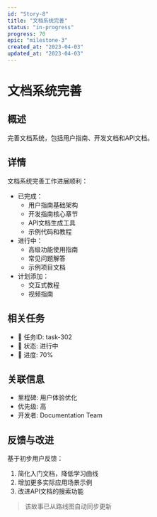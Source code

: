 ```yaml
---
id: "Story-8"
title: "文档系统完善"
status: "in-progress"
progress: 70
epic: "milestone-3"
created_at: "2023-04-03"
updated_at: "2023-04-03"
---
```


# 文档系统完善

## 概述

完善文档系统，包括用户指南、开发文档和API文档。

## 详情

文档系统完善工作进展顺利：

- 已完成：
  - 用户指南基础架构
  - 开发指南核心章节
  - API文档生成工具
  - 示例代码和教程
- 进行中：
  - 高级功能使用指南
  - 常见问题解答
  - 示例项目文档
- 计划添加：
  - 交互式教程
  - 视频指南

## 相关任务

- 🚧 任务ID: task-302
- 🚧 状态: 进行中
- 🚧 进度: 70%

## 关联信息

- 里程碑: 用户体验优化
- 优先级: 高
- 开发者: Documentation Team

## 反馈与改进

基于初步用户反馈：

1. 简化入门文档，降低学习曲线
2. 增加更多实际应用场景示例
3. 改进API文档的搜索功能

> 该故事已从路线图自动同步更新

